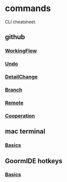 # commands

CLI cheatsheet.

## github

### [WorkingFlow](github/WorkingFlow.md)

### [Undo](github/Undo.md)

### [DetailChange](github/DetailChange.md)

### [Branch](github/Branch.md)

### [Remote](github/Remote.md)

### [Cooperation](github/Cooperation.md)

## mac terminal

### [Basics](MacTerminal/basics.md)

## GoormIDE hotkeys

### [Basics](GoormIDE/Basics.md)
